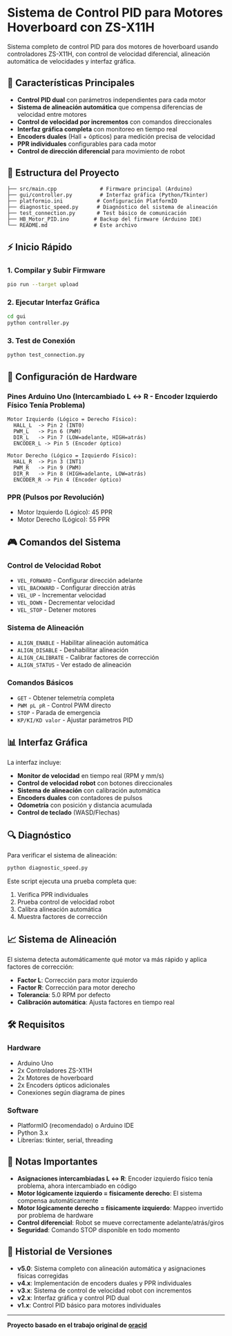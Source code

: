 # Sistema de Control PID para Motores Hoverboard con ZS-X11H

Sistema completo de control PID para dos motores de hoverboard usando controladores ZS-X11H, con control de velocidad diferencial, alineación automática de velocidades y interfaz gráfica.

## 🚀 Características Principales

- **Control PID dual** con parámetros independientes para cada motor
- **Sistema de alineación automática** que compensa diferencias de velocidad entre motores
- **Control de velocidad por incrementos** con comandos direccionales
- **Interfaz gráfica completa** con monitoreo en tiempo real
- **Encoders duales** (Hall + ópticos) para medición precisa de velocidad
- **PPR individuales** configurables para cada motor
- **Control de dirección diferencial** para movimiento de robot

## 📁 Estructura del Proyecto

```
├── src/main.cpp              # Firmware principal (Arduino)
├── gui/controller.py         # Interfaz gráfica (Python/Tkinter)
├── platformio.ini           # Configuración PlatformIO
├── diagnostic_speed.py      # Diagnóstico del sistema de alineación
├── test_connection.py       # Test básico de comunicación
├── HB_Motor_PID.ino        # Backup del firmware (Arduino IDE)
└── README.md               # Este archivo
```

## ⚡ Inicio Rápido

### 1. Compilar y Subir Firmware
```bash
pio run --target upload
```

### 2. Ejecutar Interfaz Gráfica
```bash
cd gui
python controller.py
```

### 3. Test de Conexión
```bash
python test_connection.py
```

## 🔧 Configuración de Hardware

### Pines Arduino Uno (Intercambiado L ↔ R - Encoder Izquierdo Físico Tenía Problema)
```
Motor Izquierdo (Lógico = Derecho Físico):
  HALL_L  -> Pin 2 (INT0)
  PWM_L   -> Pin 6 (PWM)
  DIR_L   -> Pin 7 (LOW=adelante, HIGH=atrás)
  ENCODER_L -> Pin 5 (Encoder óptico)

Motor Derecho (Lógico = Izquierdo Físico):  
  HALL_R  -> Pin 3 (INT1)
  PWM_R   -> Pin 9 (PWM)
  DIR_R   -> Pin 8 (HIGH=adelante, LOW=atrás)
  ENCODER_R -> Pin 4 (Encoder óptico)
```

### PPR (Pulsos por Revolución)
- Motor Izquierdo (Lógico): 45 PPR 
- Motor Derecho (Lógico): 55 PPR

## 🎮 Comandos del Sistema

### Control de Velocidad Robot
- `VEL_FORWARD` - Configurar dirección adelante
- `VEL_BACKWARD` - Configurar dirección atrás  
- `VEL_UP` - Incrementar velocidad
- `VEL_DOWN` - Decrementar velocidad
- `VEL_STOP` - Detener motores

### Sistema de Alineación
- `ALIGN_ENABLE` - Habilitar alineación automática
- `ALIGN_DISABLE` - Deshabilitar alineación
- `ALIGN_CALIBRATE` - Calibrar factores de corrección
- `ALIGN_STATUS` - Ver estado de alineación

### Comandos Básicos
- `GET` - Obtener telemetría completa
- `PWM pL pR` - Control PWM directo
- `STOP` - Parada de emergencia
- `KP/KI/KD valor` - Ajustar parámetros PID

## 📊 Interfaz Gráfica

La interfaz incluye:
- **Monitor de velocidad** en tiempo real (RPM y mm/s)
- **Control de velocidad robot** con botones direccionales
- **Sistema de alineación** con calibración automática
- **Encoders duales** con contadores de pulsos
- **Odometría** con posición y distancia acumulada
- **Control de teclado** (WASD/Flechas)

## 🔍 Diagnóstico

Para verificar el sistema de alineación:
```bash
python diagnostic_speed.py
```

Este script ejecuta una prueba completa que:
1. Verifica PPR individuales
2. Prueba control de velocidad robot
3. Calibra alineación automática
4. Muestra factores de corrección

## 📈 Sistema de Alineación

El sistema detecta automáticamente qué motor va más rápido y aplica factores de corrección:
- **Factor L**: Corrección para motor izquierdo
- **Factor R**: Corrección para motor derecho
- **Tolerancia**: 5.0 RPM por defecto
- **Calibración automática**: Ajusta factores en tiempo real

## 🛠️ Requisitos

### Hardware
- Arduino Uno
- 2x Controladores ZS-X11H
- 2x Motores de hoverboard
- 2x Encoders ópticos adicionales
- Conexiones según diagrama de pines

### Software
- PlatformIO (recomendado) o Arduino IDE
- Python 3.x
- Librerías: tkinter, serial, threading

## 📝 Notas Importantes

- **Asignaciones intercambiadas L ↔ R**: Encoder izquierdo físico tenía problema, ahora intercambiado en código
- **Motor lógicamente izquierdo = físicamente derecho**: El sistema compensa automáticamente
- **Motor lógicamente derecho = físicamente izquierdo**: Mappeo invertido por problema de hardware
- **Control diferencial**: Robot se mueve correctamente adelante/atrás/giros
- **Seguridad**: Comando STOP disponible en todo momento

## 🔄 Historial de Versiones

- **v5.0**: Sistema completo con alineación automática y asignaciones físicas corregidas
- **v4.x**: Implementación de encoders duales y PPR individuales  
- **v3.x**: Sistema de control de velocidad robot con incrementos
- **v2.x**: Interfaz gráfica y control PID dual
- **v1.x**: Control PID básico para motores individuales

---

**Proyecto basado en el trabajo original de [oracid](https://github.com/oracid/PID-for-Hoverboard-motor-with-ZS-X11H-controller)**